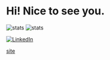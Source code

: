 # Hi! Nice to see you.

![stats](https://github-readme-stats.vercel.app/api/top-langs/?username=signmotion&theme=dark&hide_border=false&include_all_commits=true&count_private=true&layout=compact)
![stats](https://github-readme-streak-stats.herokuapp.com/?user=signmotion&theme=dark&hide_border=false)

[![LinkedIn](https://img.shields.io/badge/LinkedIn-%230077B5.svg?logo=linkedin&logoColor=white)](https://linkedin.com/in/signmotion)

[site](https://syrokomskyi.com)
